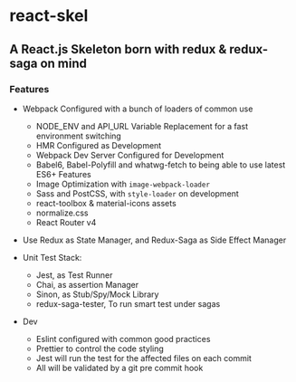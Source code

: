 # react-skel

## A React.js Skeleton born with redux & redux-saga on mind

### Features

- Webpack Configured with a bunch of loaders of common use
  - NODE_ENV and API_URL Variable Replacement for a fast environment switching
  - HMR Configured as Development
  - Webpack Dev Server Configured for Development
  - Babel6, Babel-Polyfill and whatwg-fetch to being able to use latest ES6+ Features
  - Image Optimization with `image-webpack-loader`
  - Sass and PostCSS, with `style-loader` on development
  - react-toolbox & material-icons assets
  - normalize.css
  - React Router v4

- Use Redux as State Manager, and Redux-Saga as Side Effect Manager
- Unit Test Stack:
  - Jest, as Test Runner
  - Chai, as assertion Manager
  - Sinon, as Stub/Spy/Mock Library
  - redux-saga-tester, To run smart test under sagas

- Dev
  - Eslint configured with common good practices
  - Prettier to control the code styling
  - Jest will run the test for the affected files on each commit
  - All will be validated by a git pre commit hook